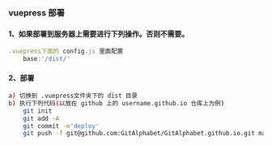 ### vuepress 部署

#### 1、如果部署到服务器上需要进行下列操作。否则不需要。

```js
.vuepress下面的 config.js 里面配置
    base:'/dist/'
```

#### 2、部署

```bash
a) 切换到 .vuepress文件夹下的 dist 目录
b) 执行下列代码(以放在 github 上的 username.github.io 仓库上为例)
    git init
    git add -A
    git commit -m'deploy'
    git push -f git@github.com:GitAlphabet/GitAlphabet.github.io.git master
```

